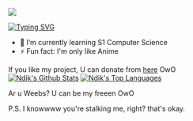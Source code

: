![](https://komarev.com/ghpvc/?username=IRedDragonICY&color=green)

[![Typing SVG](https://readme-typing-svg.herokuapp.com?font=Workbench&pause=1000&color=F7B25B&center=true&multiline=true&random=false&width=435&lines=Hello+I'm+Mohammad+Farid+Hendianto;From+Ahmad+Dahlan+University)](https://git.io/typing-svg)


- 🌱 I’m currently learning S1 Computer Science
- ⚡ Fun fact: I'm only like Anime

If you like my project, U can donate from [here](https://saweria.co/Ndikk) OwO
<br/>
    <a href="https://github.com/IRedDragonICY/github-readme-stats"><img alt="Ndik's Github Stats" src="https://github-readme-stats.vercel.app/api?username=IRedDragonICY&show_icons=true&count_private=true&theme=react&hide_border=true&bg_color=0D1117" /></a>
      <a href="https://github.com/IRedDragonICY/github-readme-stats"><img alt="Ndik's Top Languages" src="https://github-readme-stats.vercel.app/api/top-langs/?username=IRedDragonICY&langs_count=8&count_private=true&layout=compact&theme=react&hide_border=true&bg_color=0D1117" /></a>

Ar u Weebs?
U can be my freeen OwO


P.S. I knowwww you're stalking me, right? that's okay.

